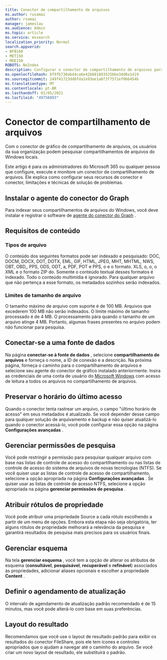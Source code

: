 ```yaml
---
title: Conector de compartilhamento de arquivos
ms.author: rusamai
author: rsamai
manager: jameslau
ms.audience: Admin
ms.topic: article
ms.service: mssearch
localization_priority: Normal
search.appverid:
- BFB160
- MET150
- MOE150
ROBOTS: NoIndex
description: Configurar o conector de compartilhamento de arquivos para o Microsoft Search
ms.openlocfilehash: bf9fb730abd4ca6e42b681893525bbe3dd8a1419
ms.sourcegitcommit: 249f41723dd6fda1e93ee1a8f3f7571ef066454b
ms.translationtype: MT
ms.contentlocale: pt-BR
ms.lasthandoff: 01/05/2021
ms.locfileid: "49750893"
---
```

# <a name="file-share-connector"></a>Conector de compartilhamento de arquivos

Com o conector de gráfico de compartilhamento de arquivos, os usuários da sua organização podem pesquisar compartilhamentos de arquivos do Windows locais.

Este artigo é para os administradores do Microsoft 365 ou qualquer pessoa que configure, execute e monitore um conector de compartilhamento de arquivos. Ele explica como configurar seus recursos de conector e conector, limitações e técnicas de solução de problemas.

## <a name="install-graph-connector-agent"></a>Instalar o agente do conector do Graph

Para indexar seus compartilhamentos de arquivos do Windows, você deve instalar e registrar o software de [agente do conector do Graph](on-prem-agent.md) .

## <a name="content-requirements"></a>Requisitos de conteúdo

### <a name="file-types"></a>Tipos de arquivo

O conteúdo dos seguintes formatos pode ser indexado e pesquisado: DOC, DOCM, DOCX, DOT, DOTX, EML, GIF, HTML, JPEG, MHT, MHTML, NWS, OBT, OBD,, PPS, ODS, ODT, a, PDF, POT e PPS, o e o formato. XLS, o, o, o XML e o formato ZIP do. Somente o conteúdo textual desses formatos é indexado. Todo o conteúdo multimídia é ignorado. Para qualquer arquivo que não pertença a esse formato, os metadados sozinhos serão indexados.

### <a name="file-size-limits"></a>Limites de tamanho de arquivo

O tamanho máximo de arquivo com suporte é de 100 MB. Arquivos que excederem 100 MB não serão indexados. O limite máximo de tamanho processado é de 4 MB. O processamento pára quando o tamanho de um arquivo atinge 4 MB. Portanto, algumas frases presentes no arquivo podem não funcionar para pesquisa.

## <a name="connect-to-a-data-source"></a>Conectar-se a uma fonte de dados

Na página **conectar-se à fonte de dados** , selecione **compartilhamento de arquivos** e forneça o nome, a ID de conexão e a descrição. Na próxima página, forneça o caminho para o compartilhamento de arquivos e selecione seu agente do conector de gráfico instalado anteriormente. Insira as credenciais de uma conta de usuário do [Microsoft Windows](https://microsoft.com/windows) com acesso de leitura a todos os arquivos no compartilhamento de arquivos.

## <a name="preserve-last-access-time"></a>Preservar o horário do último acesso

Quando o conector tenta rastrear um arquivo, o campo "último horário de acesso" em seus metadados é atualizado. Se você depender desse campo para qualquer solução de arquivamento e backup e não quiser atualizá-lo quando o conector acessá-lo, você pode configurar essa opção na página **Configurações avançadas** .

## <a name="manage-search-permissions"></a>Gerenciar permissões de pesquisa

Você pode restringir a permissão para pesquisar qualquer arquivo com base nas listas de controle de acesso do compartilhamento ou nas listas de controle de acesso do sistema de arquivos de novas tecnologias (NTFS). Se você quiser usar as listas de controle de acesso de compartilhamento, selecione a opção apropriada na página **Configurações avançadas** . Se quiser usar as listas de controle de acesso NTFS, selecione a opção apropriada na página **gerenciar permissões de pesquisa** .

## <a name="assign-property-labels"></a>Atribuir rótulos de propriedade

Você pode atribuir uma propriedade Source a cada rótulo escolhendo a partir de um menu de opções. Embora esta etapa não seja obrigatória, ter alguns rótulos de propriedade melhorará a relevância da pesquisa e garantirá resultados de pesquisa mais precisos para os usuários finais.

## <a name="manage-schema"></a>Gerenciar esquema

Na tela **gerenciar esquema** , você tem a opção de alterar os atributos de esquema (**consultável**, **pesquisável**, **recuperável** e **refinável**) associados às propriedades, adicionar aliases opcionais e escolher a propriedade **Content** .

## <a name="set-the-refresh-schedule"></a>Definir o agendamento de atualização

O intervalo de agendamento de atualização padrão recomendado é de 15 minutos, mas você pode alterá-lo com base em suas preferências.

## <a name="result-layout"></a>Layout do resultado

Recomendamos que você use o layout de resultado padrão para exibir os resultados do conector FileShare, pois ele tem ícones e controles apropriados que o ajudam a navegar até o caminho do arquivo. Se você criar um novo layout de resultado, ele substituirá o padrão.

